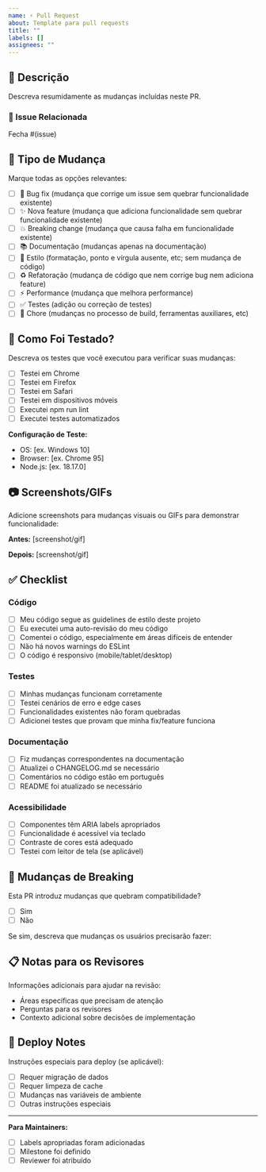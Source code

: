 ```yaml
---
name: ⚡ Pull Request
about: Template para pull requests
title: ""
labels: []
assignees: ""
---
```


## 📝 Descrição

Descreva resumidamente as mudanças incluídas neste PR.

### 🔗 Issue Relacionada

Fecha #(issue)

## 🎯 Tipo de Mudança

Marque todas as opções relevantes:

- [ ] 🐛 Bug fix (mudança que corrige um issue sem quebrar funcionalidade existente)
- [ ] ✨ Nova feature (mudança que adiciona funcionalidade sem quebrar funcionalidade existente)
- [ ] 💥 Breaking change (mudança que causa falha em funcionalidade existente)
- [ ] 📚 Documentação (mudanças apenas na documentação)
- [ ] 🎨 Estilo (formatação, ponto e vírgula ausente, etc; sem mudança de código)
- [ ] ♻️ Refatoração (mudança de código que nem corrige bug nem adiciona feature)
- [ ] ⚡ Performance (mudança que melhora performance)
- [ ] ✅ Testes (adição ou correção de testes)
- [ ] 🔧 Chore (mudanças no processo de build, ferramentas auxiliares, etc)

## 🧪 Como Foi Testado?

Descreva os testes que você executou para verificar suas mudanças:

- [ ] Testei em Chrome
- [ ] Testei em Firefox
- [ ] Testei em Safari
- [ ] Testei em dispositivos móveis
- [ ] Executei npm run lint
- [ ] Executei testes automatizados

**Configuração de Teste:**

- OS: [ex. Windows 10]
- Browser: [ex. Chrome 95]
- Node.js: [ex. 18.17.0]

## 📷 Screenshots/GIFs

Adicione screenshots para mudanças visuais ou GIFs para demonstrar funcionalidade:

**Antes:**
[screenshot/gif]

**Depois:**
[screenshot/gif]

## ✅ Checklist

### Código

- [ ] Meu código segue as guidelines de estilo deste projeto
- [ ] Eu executei uma auto-revisão do meu código
- [ ] Comentei o código, especialmente em áreas difíceis de entender
- [ ] Não há novos warnings do ESLint
- [ ] O código é responsivo (mobile/tablet/desktop)

### Testes

- [ ] Minhas mudanças funcionam corretamente
- [ ] Testei cenários de erro e edge cases
- [ ] Funcionalidades existentes não foram quebradas
- [ ] Adicionei testes que provam que minha fix/feature funciona

### Documentação

- [ ] Fiz mudanças correspondentes na documentação
- [ ] Atualizei o CHANGELOG.md se necessário
- [ ] Comentários no código estão em português
- [ ] README foi atualizado se necessário

### Acessibilidade

- [ ] Componentes têm ARIA labels apropriados
- [ ] Funcionalidade é acessível via teclado
- [ ] Contraste de cores está adequado
- [ ] Testei com leitor de tela (se aplicável)

## 🔄 Mudanças de Breaking

Esta PR introduz mudanças que quebram compatibilidade?

- [ ] Sim
- [ ] Não

Se sim, descreva que mudanças os usuários precisarão fazer:

## 📋 Notas para os Revisores

Informações adicionais para ajudar na revisão:

- Áreas específicas que precisam de atenção
- Perguntas para os revisores
- Contexto adicional sobre decisões de implementação

## 🚀 Deploy Notes

Instruções especiais para deploy (se aplicável):

- [ ] Requer migração de dados
- [ ] Requer limpeza de cache
- [ ] Mudanças nas variáveis de ambiente
- [ ] Outras instruções especiais

---

**Para Maintainers:**

- [ ] Labels apropriadas foram adicionadas
- [ ] Milestone foi definido
- [ ] Reviewer foi atribuído
